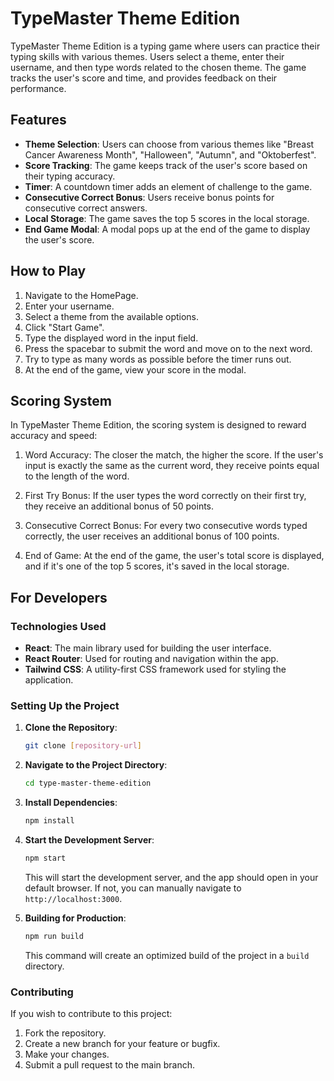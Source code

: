 # TypeMaster Theme Edition

TypeMaster Theme Edition is a typing game where users can practice their typing skills with various themes. Users select a theme, enter their username, and then type words related to the chosen theme. The game tracks the user's score and time, and provides feedback on their performance.

## Features

- **Theme Selection**: Users can choose from various themes like "Breast Cancer Awareness Month", "Halloween", "Autumn", and "Oktoberfest".
- **Score Tracking**: The game keeps track of the user's score based on their typing accuracy.
- **Timer**: A countdown timer adds an element of challenge to the game.
- **Consecutive Correct Bonus**: Users receive bonus points for consecutive correct answers.
- **Local Storage**: The game saves the top 5 scores in the local storage.
- **End Game Modal**: A modal pops up at the end of the game to display the user's score.

## How to Play

1. Navigate to the HomePage.
2. Enter your username.
3. Select a theme from the available options.
4. Click "Start Game".
5. Type the displayed word in the input field.
6. Press the spacebar to submit the word and move on to the next word.
7. Try to type as many words as possible before the timer runs out.
8. At the end of the game, view your score in the modal.

## Scoring System

In TypeMaster Theme Edition, the scoring system is designed to reward accuracy and speed:

1. Word Accuracy: The closer the match, the higher the score. If the user's input is exactly the same as the current word, they receive points equal to the length of the word.

2. First Try Bonus: If the user types the word correctly on their first try, they receive an additional bonus of 50 points.

3. Consecutive Correct Bonus: For every two consecutive words typed correctly, the user receives an additional bonus of 100 points.

4. End of Game: At the end of the game, the user's total score is displayed, and if it's one of the top 5 scores, it's saved in the local storage.


## For Developers

### Technologies Used

- **React**: The main library used for building the user interface.
- **React Router**: Used for routing and navigation within the app.
- **Tailwind CSS**: A utility-first CSS framework used for styling the application.

### Setting Up the Project

1. **Clone the Repository**:

   ```bash
   git clone [repository-url]
   ```

2. **Navigate to the Project Directory**:

   ```bash
   cd type-master-theme-edition
   ```

3. **Install Dependencies**:

   ```bash
   npm install
   ```

4. **Start the Development Server**:

   ```bash
   npm start
   ```

   This will start the development server, and the app should open in your default browser. If not, you can manually navigate to `http://localhost:3000`.

5. **Building for Production**:

   ```bash
   npm run build
   ```

   This command will create an optimized build of the project in a `build` directory.

### Contributing

If you wish to contribute to this project:

1. Fork the repository.
2. Create a new branch for your feature or bugfix.
3. Make your changes.
4. Submit a pull request to the main branch.
